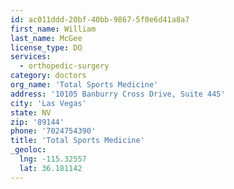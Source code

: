 ```yaml
---
id: ac011ddd-20bf-40bb-9867-5f0e6d41a8a7
first_name: William
last_name: McGee
license_type: DO
services:
  - orthopedic-surgery
category: doctors
org_name: 'Total Sports Medicine'
address: '10105 Banburry Cross Drive, Suite 445'
city: 'Las Vegas'
state: NV
zip: '89144'
phone: '7024754390'
title: 'Total Sports Medicine'
_geoloc:
  lng: -115.32557
  lat: 36.181142
---
```

